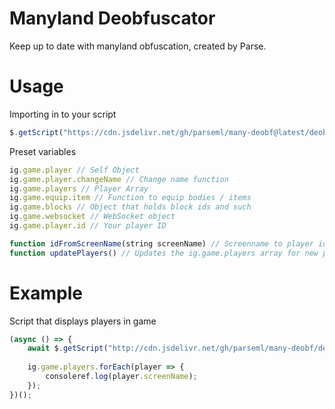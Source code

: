 # Manyland Deobfuscator
Keep up to date with manyland obfuscation, created by Parse.

# Usage

Importing in to your script
```js
$.getScript("https://cdn.jsdelivr.net/gh/parseml/many-deobf@latest/deobf.js")
```

Preset variables
```js
ig.game.player // Self Object
ig.game.player.changeName // Change name function
ig.game.players // Player Array
ig.game.equip.item // Function to equip bodies / items
ig.game.blocks // Object that holds block ids and such
ig.game.websocket // WebSocket object
ig.game.player.id // Your player ID

function idFromScreenName(string screenName) // Screenname to player id
function updatePlayers() // Updates the ig.game.players array for new players
```
# Example

Script that displays players in game
```js
(async () => {
	await $.getScript("http://cdn.jsdelivr.net/gh/parseml/many-deobf/deobf.js");
	
	ig.game.players.forEach(player => {
		consoleref.log(player.screenName);
	});
})();
```
